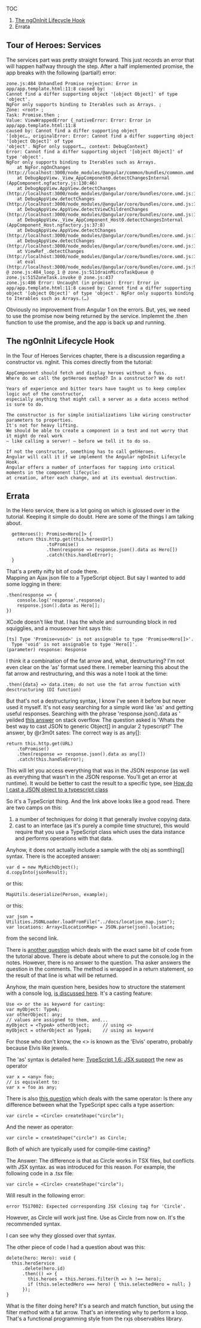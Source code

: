 TOC

1. [The ngOnInit Lifecycle Hook](#The-ngOnInit-Lifecycle-Hook")
2. Errata



## <a name="tour-of-heroes-services">Tour of Heroes: Services</a>

The services part was pretty straight forward.  This just records an error that will happen halfway through the step.
After a half implemented promise, the app breaks with the following (partial!) error:
```
zone.js:484 Unhandled Promise rejection: Error in app/app.template.html:11:8 caused by: 
Cannot find a differ supporting object '[object Object]' of type 'object'. 
NgFor only supports binding to Iterables such as Arrays. ; 
Zone: <root> ; 
Task: Promise.then ; 
Value: ViewWrappedError {_nativeError: Error: Error in app/app.template.html:11:8 
caused by: Cannot find a differ supporting object 
'[objec…, originalError: Error: Cannot find a differ supporting object '[object Object]' of type 
'object'. NgFor only support…, context: DebugContext} 
Error: Cannot find a differ supporting object '[object Object]' of type 'object'. 
NgFor only supports binding to Iterables such as Arrays.
    at NgFor.ngOnChanges (http://localhost:3000/node_modules/@angular/common/bundles/common.umd.js:2309:31)
    at DebugAppView._View_AppComponent0.detectChangesInternal (AppComponent.ngfactory.js:130:46)
    at DebugAppView.AppView.detectChanges (http://localhost:3000/node_modules/@angular/core/bundles/core.umd.js:12061:18)
    at DebugAppView.detectChanges (http://localhost:3000/node_modules/@angular/core/bundles/core.umd.js:12166:48)
    at DebugAppView.AppView.detectViewChildrenChanges (http://localhost:3000/node_modules/@angular/core/bundles/core.umd.js:12087:23)
    at DebugAppView._View_AppComponent_Host0.detectChangesInternal (AppComponent_Host.ngfactory.js:37:8)
    at DebugAppView.AppView.detectChanges (http://localhost:3000/node_modules/@angular/core/bundles/core.umd.js:12061:18)
    at DebugAppView.detectChanges (http://localhost:3000/node_modules/@angular/core/bundles/core.umd.js:12166:48)
    at ViewRef_.detectChanges (http://localhost:3000/node_modules/@angular/core/bundles/core.umd.js:10159:69)
    at eval (http://localhost:3000/node_modules/@angular/core/bundles/core.umd.js:9623:88)consoleError @ zone.js:484_loop_1 @ zone.js:511drainMicroTaskQueue @ zone.js:515ZoneTask.invoke @ zone.js:437
zone.js:486 Error: Uncaught (in promise): Error: Error in app/app.template.html:11:8 caused by: Cannot find a differ supporting object '[object Object]' of type 'object'. NgFor only supports binding to Iterables such as Arrays.(…)
```

Obviously no improvement from Angular 1 on the errors.
But, yes, we need to use the promise now being returned by the service.
Implemnt the .then function to use the promise, and the app is back up and running.


## <a name="The-ngOnInit-Lifecycle-Hook">The ngOnInit Lifecycle Hook</a>
In the Tour of Heroes Services chapter, there is a discussion regarding a constructor vs. ngInit.
This comes directly from the tutorial:
```
AppComponent should fetch and display heroes without a fuss. 
Where do we call the getHeroes method? In a constructor? We do not!

Years of experience and bitter tears have taught us to keep complex logic out of the constructor, 
especially anything that might call a server as a data access method is sure to do.

The constructor is for simple initializations like wiring constructor parameters to properties. 
It's not for heavy lifting. 
We should be able to create a component in a test and not worry that it might do real work 
— like calling a server! — before we tell it to do so.

If not the constructor, something has to call getHeroes.
Angular will call it if we implement the Angular ngOnInit Lifecycle Hook. 
Angular offers a number of interfaces for tapping into critical moments in the component lifecycle: 
at creation, after each change, and at its eventual destruction.
```

## Errata
In the Hero service, there is a lot going on which is glossed over in the tutorial.  Keeping it simple do doubt.
Here are some of the things I am talking about.
```
  getHeroes(): Promise<Hero[]> {
    return this.http.get(this.heroesUrl)
               .toPromise()
               .then(response => response.json().data as Hero[])
               .catch(this.handleError);
  }
```
That's a pretty nifty bit of code there.  
Mapping an Ajax json file to a TypeScript object.
But say I wanted to add some logging in there:
```
.then(response => {
    console.log('response',response);
    response.json().data as Hero[];
})
```
XCode doesn't like that.  I has the whole and surrounding block in red squigglies, and a mouseover hint says this:
```
[ts] Type 'Promise<void>' is not assignable to type 'Promise<Hero[]>'.
  Type 'void' is not assignable to type 'Hero[]'.
(parameter) response: Response
```
I think it a combination of the fat arrow and, what, destructuring?  I'm not even clear on the 'as' format used there.
I remeber learning this about the fat arrow and restructuring, and this was a note I took at the time:
```
.then({data} => data.item; do not use the fat arrow function with desctructuring (DI function)
```
But that's not a destructuring syntax, I know I've seen it before but never used it myself.
It's not easy searching for a simple word like 'as' and getting useful responses.
Searching with the phrase 'response.json().data as ' yeilded [this answer](http://stackoverflow.com/questions/38708703/whats-the-best-way-to-cast-json-to-generic-object-in-angular-2-typescript) on stack overflow.
The question asked is 'Whats the best way to cast JSON to generic Object[] in angular 2 typescript?'
The answer, by @r3m0t sates: The correct way is as any[]:
```
return this.http.get(URL)
    .toPromise()
    .then(response => response.json().data as any[]) 
    .catch(this.handleError);
```
This will let you access everything that was in the JSON response 
(as well as everything that wasn't in the JSON response. You'll get an error at runtime).
It would be better to cast the result to a specific type, see [How do I cast a JSON object to a typescript class](http://stackoverflow.com/questions/22875636/how-do-i-cast-a-json-object-to-a-typescript-class)

So it's a TypeScript thing.  And the link above looks like a good read.
There are two camps on this:
1. a number of techniques for doing it that generally involve copying data.
2. cast to an interface (as it's purely a compile time structure), this would require that you use a TypeScript class which uses the data instance and performs operations with that data.

Anyhow, it does not actually include a sample with the obj as somthing[] syntax.
There is the accepted answer:
```
var d = new MyRichObject();
d.copyInto(jsonResult);
```
or this:
```
MapUtils.deserialize(Person, example);
```
or this:
```
var json = Utilities.JSONLoader.loadFromFile("../docs/location_map.json");
var locations: Array<ILocationMap> = JSON.parse(json).location;
```
from the second link.

There is [another question](http://stackoverflow.com/questions/39326976/get-data-from-json-with-angular2-promise) which deals with the exact same bit of code from the tutorial above.
There is debate about where to put the console.log in the notes.
However, there is no answer to the question.  Tha asker answers the question in the comments.
The method is wrapped in a return statement, so the result of that line is what will be returned.

Anyhow, the main question here, besides how to structore the statement with a console log, [is discussed here](http://acdcjunior.github.io/typescript-cast-object-to-other-type-or-instanceof.html).
It's a casting feature:
```
Use <> or the as keyword for casting:
var myObject: TypeA;
var otherObject: any;
// values are assigned to them, and...
myObject = <TypeA> otherObject;     // using <>
myObject = otherObject as TypeA;    // using as keyword
```
For those who don't know, the <> is known as the 'Elvis' operatro, probably because Elvis like jewels.

The 'as' syntax is detailed here:
[TypeScript 1.6: JSX support](https://www.typescriptlang.org/docs/release-notes/typescript-1.6.html)
the new as operator
```
var x = <any> foo;
// is equivalent to:
var x = foo as any;
```
There is also [this question]() which deals with the same operator:
Is there any difference between what the TypeScript spec calls a type assertion:
```
var circle = <Circle> createShape("circle");
```
And the newer as operator:
```
var circle = createShape("circle") as Circle;
```
Both of which are typically used for compile-time casting?

The Answer: The difference is that as Circle works in TSX files, but <Circle> conflicts with JSX syntax. 
as was introduced for this reason.  For example, the following code in a .tsx file:
```
var circle = <Circle> createShape("circle");
```
Will result in the following error:
```
error TS17002: Expected corresponding JSX closing tag for 'Circle'.
```
However, as Circle will work just fine.
Use as Circle from now on. It's the recommended syntax.

I can see why they glossed over that syntax.


The other piece of code I had a question about was this:
```
delete(hero: Hero): void {
  this.heroService
      .delete(hero.id)
      .then(() => {
        this.heroes = this.heroes.filter(h => h !== hero);
        if (this.selectedHero === hero) { this.selectedHero = null; }
      });
}
``` 
What is the filter doing here?  It's a search and match function, but using the filter method with a fat arrow.
That's an interesting why to perform a loop.
That's a functional programming style from the rxjs observables library.
